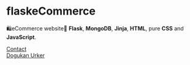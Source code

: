 # flaskeCommerce

🛍️eCommerce website🛒 **Flask**, **MongoDB**, **Jinja**, **HTML**, pure **CSS** and **JavaScript**.

[Contact](mailto:dogukanurker@icloud.com)<br/>
[Dogukan Urker](https://dogukanurker.com)
